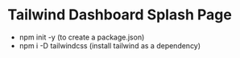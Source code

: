 # Tailwind Dashboard Splash Page

- npm init -y (to create a package.json)
- npm i -D tailwindcss (install tailwind as a dependency)